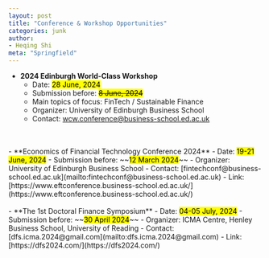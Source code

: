 ```yaml
---
layout: post
title: "Conference & Workshop Opportunities"
categories: junk
author:
- Heqing Shi
meta: "Springfield"
---
```


- **2024 Edinburgh World-Class Workshop**
  - Date: <mark>28 June, 2024</mark>
  - Submission before: ~~<mark>8 June, 2024</mark>~~
  - Main topics of focus: FinTech / Sustainable Finance
  - Organizer: University of Edinburgh Business School
  - Contact: [wcw.conference@business-school.ed.ac.uk](mailto:wcw.conference@business-school.ed.ac.uk)
<br/>
<br/>
- **Economics of Financial Technology Conference 2024**
  - Date: <mark>19-21 June, 2024</mark>
  - Submission before: ~~<mark>12 March 2024</mark>~~
  - Organizer: University of Edinburgh Business School
  - Contact: [fintechconf@business-school.ed.ac.uk](mailto:fintechconf@business-school.ed.ac.uk)
  - Link: [https://www.eftconference.business-school.ed.ac.uk/](https://www.eftconference.business-school.ed.ac.uk/)
<br/>
<br/>
- **The 1st Doctoral Finance Symposium**
  - Date: <mark>04-05 July, 2024</mark>
  - Submission before: ~~<mark>30 April 2024</mark>~~
  - Organizer: ICMA Centre, Henley Business School, University of Reading 
  - Contact: [dfs.icma.2024@gmail.com](mailto:dfs.icma.2024@gmail.com)
  - Link: [https://dfs2024.com/](https://dfs2024.com/)



